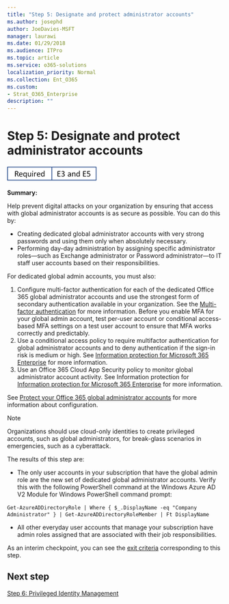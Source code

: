 ```yaml
---
title: "Step 5: Designate and protect administrator accounts"
ms.author: josephd
author: JoeDavies-MSFT
manager: laurawi
ms.date: 01/29/2018
ms.audience: ITPro
ms.topic: article
ms.service: o365-solutions
localization_priority: Normal
ms.collection: Ent_O365
ms.custom:
- Strat_O365_Enterprise
description: ""
---
```


# Step 5: Designate and protect administrator accounts

![This step is required and applies to both the E3 and E5 versions of Microsoft 365 Enterprise](./media/banners/Banner-Required-BothSKUs.png)

**Summary:** 

Help prevent digital attacks on your organization by ensuring that access with global administrator accounts is as secure as possible. You can do this by:

- Creating dedicated global administrator accounts with very strong passwords and using them only when absolutely necessary.
- Performing day-day administration by assigning specific administrator roles&mdash;such as Exchange administrator or Password administrator&mdash;to IT staff user accounts based on their responsibilities.

For dedicated global admin accounts, you must also:

1. Configure multi-factor authentication for each of the dedicated Office 365 global administrator accounts and use the strongest form of secondary authentication available in your organization. See the [Multi-factor authentication](identity-multi-factor-authentication.md) for more information. Before you enable MFA for your global admin account, test per-user account or conditional access-based MFA settings on a test user account to ensure that MFA works correctly and predictably.
2. Use a conditional access policy to require multifactor authentication for global administrator accounts and to deny authentication if the sign-in risk is medium or high. See [Information protection for Microsoft 365 Enterprise](infoprotect-infrastructure.md) for more information.
3. Use an Office 365 Cloud App Security policy to monitor global administrator account activity. See Information protection for [Information protection for Microsoft 365 Enterprise](infoprotect-infrastructure.md) for more information.

See [Protect your Office 365 global administrator accounts](https://support.office.com/article/Protect-your-Office-365-global-administrator-accounts-6b4ded77-ac8d-42ed-8606-c014fd947560) for more information about configuration.

> [!Note]
> Organizations should use cloud-only identities to create privileged accounts, such as global administrators, for break-glass scenarios in emergencies, such as a cyberattack.

The results of this step are:

- The only user accounts in your subscription that have the global admin role are the new set of dedicated global administrator accounts. Verify this with the following PowerShell command at the Windows Azure AD V2 Module for Windows PowerShell command prompt: 
```
Get-AzureADDirectoryRole | Where { $_.DisplayName -eq "Company Administrator" } | Get-AzureADDirectoryRoleMember | Ft DisplayName
```
- All other everyday user accounts that manage your subscription have admin roles assigned that are associated with their job responsibilities.

As an interim checkpoint, you can see the [exit criteria](identity-exit-criteria.md#crit-identity-step5)
 corresponding to this step.


## Next step

[Step 6: Privileged Identity Management](identity-privileged-identity-management.md)
